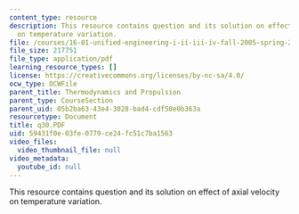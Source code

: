 ```yaml
---
content_type: resource
description: This resource contains question and its solution on effect of axial velocity
  on temperature variation.
file: /courses/16-01-unified-engineering-i-ii-iii-iv-fall-2005-spring-2006/59431f0e03fe0779ce24fc51c7ba1563_q30.PDF
file_size: 217751
file_type: application/pdf
learning_resource_types: []
license: https://creativecommons.org/licenses/by-nc-sa/4.0/
ocw_type: OCWFile
parent_title: Thermodynamics and Propulsion
parent_type: CourseSection
parent_uid: 05b2ba63-43e4-3028-bad4-cdf50e0b363a
resourcetype: Document
title: q30.PDF
uid: 59431f0e-03fe-0779-ce24-fc51c7ba1563
video_files:
  video_thumbnail_file: null
video_metadata:
  youtube_id: null
---
```

This resource contains question and its solution on effect of axial velocity on temperature variation.